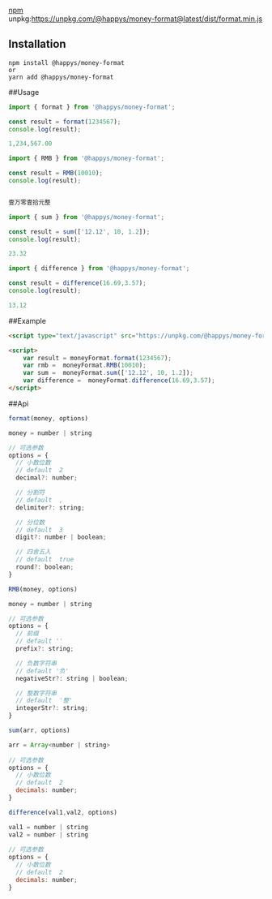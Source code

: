 [npm](https://www.npmjs.com/package/@happys/money-format)   
unpkg:https://unpkg.com/@happys/money-format@latest/dist/format.min.js

## Installation
```shell script
npm install @happys/money-format
or 
yarn add @happys/money-format
```


##Usage

```js
import { format } from '@happys/money-format';

const result = format(1234567);
console.log(result);

1,234,567.00
```

```js
import { RMB } from '@happys/money-format';

const result = RMB(10010);
console.log(result);


壹万零壹拾元整
```

```js
import { sum } from '@happys/money-format';

const result = sum(['12.12', 10, 1.2]);
console.log(result);

23.32
```

```js
import { difference } from '@happys/money-format';

const result = difference(16.69,3.57);
console.log(result);

13.12
```

##Example
```html
<script type="text/javascript" src="https://unpkg.com/@happys/money-format@latest/dist/format.min.js"></script>

<script>
    var result = moneyFormat.format(1234567);
    var rmb =  moneyFormat.RMB(10010);
    var sum =  moneyFormat.sum(['12.12', 10, 1.2]);
    var difference =  moneyFormat.difference(16.69,3.57);
</script>
```

##Api

```js
format(money, options)

money = number | string

// 可选参数
options = {
  // 小数位数
  // default  2
  decimal?: number;

  // 分割符
  // default  ,
  delimiter?: string;

  // 分位数
  // default  3
  digit?: number | boolean;

  // 四舍五入
  // default  true
  round?: boolean;
}


```

```js
RMB(money, options)

money = number | string

// 可选参数
options = {
  // 前缀
  // default ''
  prefix?: string;

  // 负数字符串
  // default '负'
  negativeStr?: string | boolean;

  // 整数字符串
  // default  '整'
  integerStr?: string;
}
```

```js
sum(arr, options)

arr = Array<number | string>
        
// 可选参数
options = {
  // 小数位数
  // default  2
  decimals: number;
}
```

```js
difference(val1,val2, options)

val1 = number | string
val2 = number | string
        
// 可选参数
options = {
  // 小数位数
  // default  2
  decimals: number;
}
```



